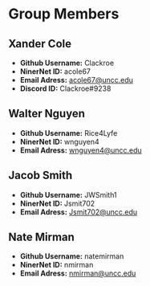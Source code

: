 # Group Members



## Xander Cole
- **Github Username:** Clackroe
-  **NinerNet ID:** acole67
- **Email Adress:** acole67@uncc.edu
- **Discord ID:** Clackroe#9238

## Walter Nguyen
- **Github Username:** Rice4Lyfe
-  **NinerNet ID:** wnguyen4
- **Email Adress:** wnguyen4@uncc.edu

## Jacob Smith
- **Github Username:** JWSmith1
-  **NinerNet ID:** Jsmit702
- **Email Adress:** Jsmit702@uncc.edu

## Nate Mirman
- **Github Username:** natemirman
-  **NinerNet ID:** nmirman
- **Email Adress:** nmirman@uncc.edu

